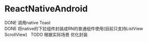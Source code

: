 # ReactNativeAndroid
DONE 调用native Toast  
DONE 将native的下拉组件封装成RN的普通组件使用(目前只支持ListView ScrollView)  
TODO 根据实际场景 优化封装
